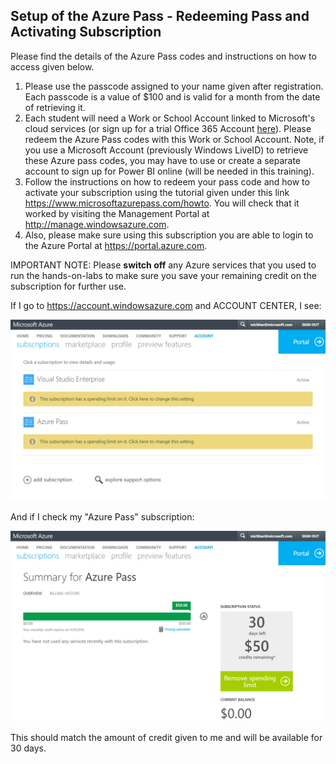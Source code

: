 ## Setup of the Azure Pass - Redeeming Pass and Activating Subscription

Please find the details of the Azure Pass codes and instructions on how to access given below.

1.	Please use the passcode assigned to your name given after registration. Each passcode is a value of $100 and is valid for a month from the date of retrieving it.
2.	Each student will need a Work or School Account linked to Microsoft's cloud services (or sign up for a trial Office 365 Account [here](https://github.com/michhar/data-pipeline-education/blob/master)).  Please redeem the Azure Pass codes with this Work or School Account.    Note, if you use a Microsoft Account (previously Windows LiveID) to retrieve these Azure pass codes, you may have to use or create a separate account to sign up for Power BI online (will be needed in this training).
4.	Follow the instructions on how to redeem your pass code and how to activate your subscription using the tutorial given under this link https://www.microsoftazurepass.com/howto.  You will check that it worked by visiting the Management Portal at http://manage.windowsazure.com.
5.	Also, please make sure using this subscription you are able to login to the Azure Portal at https://portal.azure.com.

IMPORTANT NOTE: Please **switch off** any Azure services that you used to run the hands-on-labs to make sure you save your remaining credit on the subscription for further use.

If I go to https://account.windowsazure.com and ACCOUNT CENTER, I see:

![my subscriptions](imgs/azure_pass5.PNG)

And if I check my "Azure Pass" subscription:

![my azure pass credits](imgs/azure_pass6.PNG)

This should match the amount of credit given to me and will be available for 30 days.
